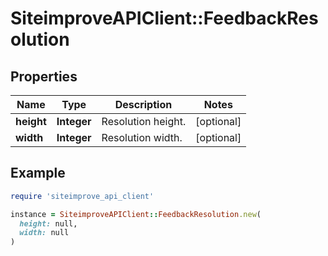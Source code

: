 # SiteimproveAPIClient::FeedbackResolution

## Properties

| Name | Type | Description | Notes |
| ---- | ---- | ----------- | ----- |
| **height** | **Integer** | Resolution height. | [optional] |
| **width** | **Integer** | Resolution width. | [optional] |

## Example

```ruby
require 'siteimprove_api_client'

instance = SiteimproveAPIClient::FeedbackResolution.new(
  height: null,
  width: null
)
```

